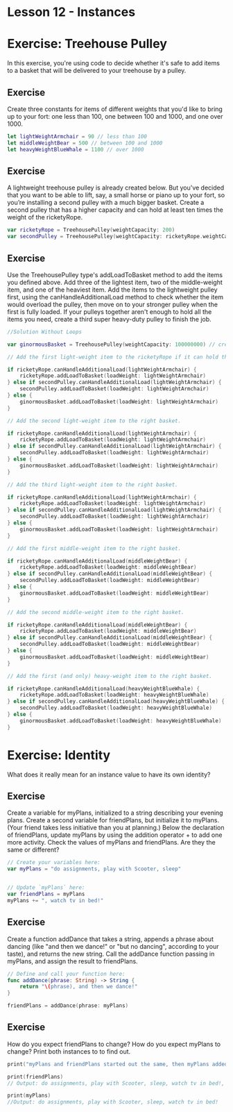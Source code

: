 # Lesson 12 - Instances

# Exercise: Treehouse Pulley

In this exercise, you're using code to decide whether it's safe to add items to a basket that will be delivered to your treehouse by a pulley.

## Exercise
Create three constants for items of different weights that you'd like to bring up to your fort: one less than 100, one between 100 and 1000, and one over 1000.

```swift
let lightWeightArmchair = 90 // less than 100
let middleWeightBear = 500 // between 100 and 1000
let heavyWeightBlueWhale = 1100 // over 1000
```

## Exercise
A lightweight treehouse pulley is already created below. But you've decided that you want to be able to lift, say, a small horse or piano up to your fort, so you’re installing a second pulley with a much bigger basket.
Create a second pulley that has a higher capacity and can hold at least ten times the weight of the ricketyRope.

```swift
var ricketyRope = TreehousePulley(weightCapacity: 200)
var secondPulley = TreehousePulley(weightCapacity: ricketyRope.weightCapacity * 10) // a second pulley 10 times the weight of ricketyRope. Needs to be a `var` since you're going to add items into the big basket.
```

## Exercise
Use the TreehousePulley type's addLoadToBasket method to add the items you defined above. Add three of the lightest item, two of the middle-weight item, and one of the heaviest item. Add the items to the lightweight pulley first, using the canHandleAdditionalLoad method to check whether the item would overload the pulley, then move on to your stronger pulley when the first is fully loaded.
If your pulleys together aren't enough to hold all the items you need, create a third super heavy-duty pulley to finish the job.
 
```swift
//Solution Without Loops

var ginormousBasket = TreehousePulley(weightCapacity: 100000000) // created a third, super heavy-duty pulley

// Add the first light-weight item to the ricketyRope if it can hold the weight. If it can, add it. If it can't, check to see if the secondPulley can handle a light-weight item. If it can, add it. If it can't, add it to the ginormousBasket.

if ricketyRope.canHandleAdditionalLoad(lightWeightArmchair) {
    ricketyRope.addLoadToBasket(loadWeight: lightWeightArmchair)
} else if secondPulley.canHandleAdditionalLoad(lightWeightArmchair) {
    secondPulley.addLoadToBasket(loadWeight: lightWeightArmchair)
} else {
    ginormousBasket.addLoadToBasket(loadWeight: lightWeightArmchair)
}

// Add the second light-weight item to the right basket.

if ricketyRope.canHandleAdditionalLoad(lightWeightArmchair) {
    ricketyRope.addLoadToBasket(loadWeight: lightWeightArmchair)
} else if secondPulley.canHandleAdditionalLoad(lightWeightArmchair) {
    secondPulley.addLoadToBasket(loadWeight: lightWeightArmchair)
} else {
    ginormousBasket.addLoadToBasket(loadWeight: lightWeightArmchair)
}

// Add the third light-weight item to the right basket.

if ricketyRope.canHandleAdditionalLoad(lightWeightArmchair) {
    ricketyRope.addLoadToBasket(loadWeight: lightWeightArmchair)
} else if secondPulley.canHandleAdditionalLoad(lightWeightArmchair) {
    secondPulley.addLoadToBasket(loadWeight: lightWeightArmchair)
} else {
    ginormousBasket.addLoadToBasket(loadWeight: lightWeightArmchair)
}

// Add the first middle-weight item to the right basket.

if ricketyRope.canHandleAdditionalLoad(middleWeightBear) {
    ricketyRope.addLoadToBasket(loadWeight: middleWeightBear)
} else if secondPulley.canHandleAdditionalLoad(middleWeightBear) {
    secondPulley.addLoadToBasket(loadWeight: middleWeightBear)
} else {
    ginormousBasket.addLoadToBasket(loadWeight: middleWeightBear)
}

// Add the second middle-weight item to the right basket.

if ricketyRope.canHandleAdditionalLoad(middleWeightBear) {
    ricketyRope.addLoadToBasket(loadWeight: middleWeightBear)
} else if secondPulley.canHandleAdditionalLoad(middleWeightBear) {
    secondPulley.addLoadToBasket(loadWeight: middleWeightBear)
} else {
    ginormousBasket.addLoadToBasket(loadWeight: middleWeightBear)
}

// Add the first (and only) heavy-weight item to the right basket.

if ricketyRope.canHandleAdditionalLoad(heavyWeightBlueWhale) {
    ricketyRope.addLoadToBasket(loadWeight: heavyWeightBlueWhale)
} else if secondPulley.canHandleAdditionalLoad(heavyWeightBlueWhale) {
    secondPulley.addLoadToBasket(loadWeight: heavyWeightBlueWhale)
} else {
    ginormousBasket.addLoadToBasket(loadWeight: heavyWeightBlueWhale)
}
```

# Exercise: Identity

What does it really mean for an instance value to have its own identity?

## Exercise
Create a variable for myPlans, initialized to a string describing your evening plans.
Create a second variable for friendPlans, but initialize it to myPlans. (Your friend takes less initiative than you at planning.)
Below the declaration of friendPlans, update myPlans by using the addition operator + to add one more activity.
Check the values of myPlans and friendPlans. Are they the same or different?

```swift
// Create your variables here:
var myPlans = "do assignments, play with Scooter, sleep"


// Update `myPlans` here:
var friendPlans = myPlans
myPlans += ", watch tv in bed!"
```

## Exercise
Create a function addDance that takes a string, appends a phrase about dancing (like "and then we dance!" or "but no dancing", according to your taste), and returns the new string.
Call the addDance function passing in myPlans, and assign the result to friendPlans.

```swift
// Define and call your function here:
func addDance(phrase: String) -> String {
    return "\(phrase), and then we dance!"
}

friendPlans = addDance(phrase: myPlans)
```

## Exercise
How do you expect friendPlans to change? How do you expect myPlans to change?
Print both instances to to find out.

```swift
print("myPlans and friendPlans started out the same, then myPlans added the part about programming. Then friendPlans became equal to myPlans, but with dancing.")

print(friendPlans)
// Output: do assignments, play with Scooter, sleep, watch tv in bed!, and then we dance!

print(myPlans)
//Output: do assignments, play with Scooter, sleep, watch tv in bed!
```
 

